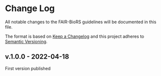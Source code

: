 # Change Log

All notable changes to the FAIR-BioRS guidelines will be documented in this file.

The format is based on [Keep a Changelog](http://keepachangelog.com/en/1.0.0/)
and this project adheres to [Semantic Versioning](http://semver.org/spec/v2.0.0.html).

## v.1.0.0 - 2022-04-18
First version published
